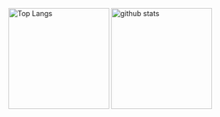 <p align="left"> 
  <img alt="Top Langs" height="200px" src="https://github-readme-stats.vercel.app/api/top-langs/?username=jet1202&show_icons=true&theme=onedark" />
  <img alt="github stats" height="200px" src="https://github-readme-stats.vercel.app/api?username=jet1202&theme=onedark&show_icons=ture" />
</p>

